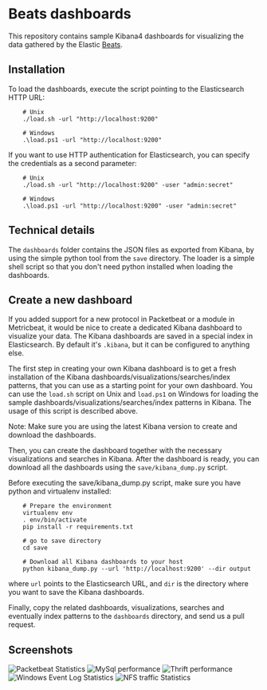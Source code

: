 Beats dashboards
================

This repository contains sample Kibana4 dashboards for visualizing the data
gathered by the Elastic [Beats](https://www.elastic.co/products/beats).

Installation
-------------

To load the dashboards, execute the script pointing to the Elasticsearch HTTP
URL:

        # Unix
        ./load.sh -url "http://localhost:9200"

        # Windows
        .\load.ps1 -url "http://localhost:9200"

If you want to use HTTP authentication for Elasticsearch, you can specify the
credentials as a second parameter:

        # Unix
        ./load.sh -url "http://localhost:9200" -user "admin:secret"

        # Windows
        .\load.ps1 -url "http://localhost:9200" -user "admin:secret"

Technical details
-----------------
The `dashboards` folder contains the JSON files as exported from Kibana, by
using the simple python tool from the `save` directory. The loader is a simple
shell script so that you don't need python installed when loading the
dashboards.


Create a new dashboard
----------------------

If you added support for a new protocol in Packetbeat or a module in
Metricbeat, it would be nice to create a dedicated Kibana dashboard to 
visualize your data.
The Kibana dashboards are saved in a special index in Elasticsearch. By default
it's `.kibana`, but it can be configured to anything else.

The first step in creating your own Kibana dashboard is to get a fresh
installation of the Kibana dashboards/visualizations/searches/index patterns,
that you can use as a starting point for your own dashboard. You can use the 
`load.sh` script on Unix and `load.ps1` on Windows for loading the sample 
dashboards/visualizations/searches/index patterns in Kibana. The usage of this
script is described above.

Note: Make sure you are using the latest Kibana version to create and download
the dashboards.

Then, you can create the dashboard together with the necessary
visualizations and searches in Kibana. After the dashboard is ready, you can download 
all the dashboards using the `save/kibana_dump.py` script. 

Before executing the save/kibana_dump.py script, make sure you have python and virtualenv
installed:

        # Prepare the environment
        virtualenv env
        . env/bin/activate
        pip install -r requirements.txt

        # go to save directory
        cd save

        # Download all Kibana dashboards to your host
        python kibana_dump.py --url 'http://localhost:9200' --dir output

where `url` points to the Elasticsearch URL, and `dir` is the directory where
you want to save the Kibana dashboards.

Finally, copy the related dashboards, visualizations, searches and
eventually index patterns to the `dashboards` directory, and send us a pull request.



Screenshots
-----------

  ![Packetbeat Statistics](/screenshots/Packetbeat-statistics.png)
  ![MySql performance](/screenshots/MySql-performance.png)
  ![Thrift performance](/screenshots/Thrift-performance.png)
  ![Windows Event Log Statistics](/screenshots/winlogbeat-dashboard.png)
  ![NFS traffic Statistics](/screenshots/NFS-dashboard.png)
